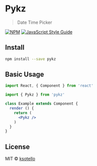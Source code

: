# Pykz

> Date Time Picker

[![NPM](https://img.shields.io/npm/v/pykz.svg)](https://www.npmjs.com/package/pykz) [![JavaScript Style Guide](https://img.shields.io/badge/code_style-standard-brightgreen.svg)](https://standardjs.com)

## Install

```bash
npm install --save pykz
```

## Basic Usage

```jsx
import React, { Component } from 'react'

import { Pykz } from 'pykz'

class Example extends Component {
  render () {
    return (
      <Pykz />
    )
  }
}
```

## License

MIT © [ksotello](https://github.com/ksotello)
